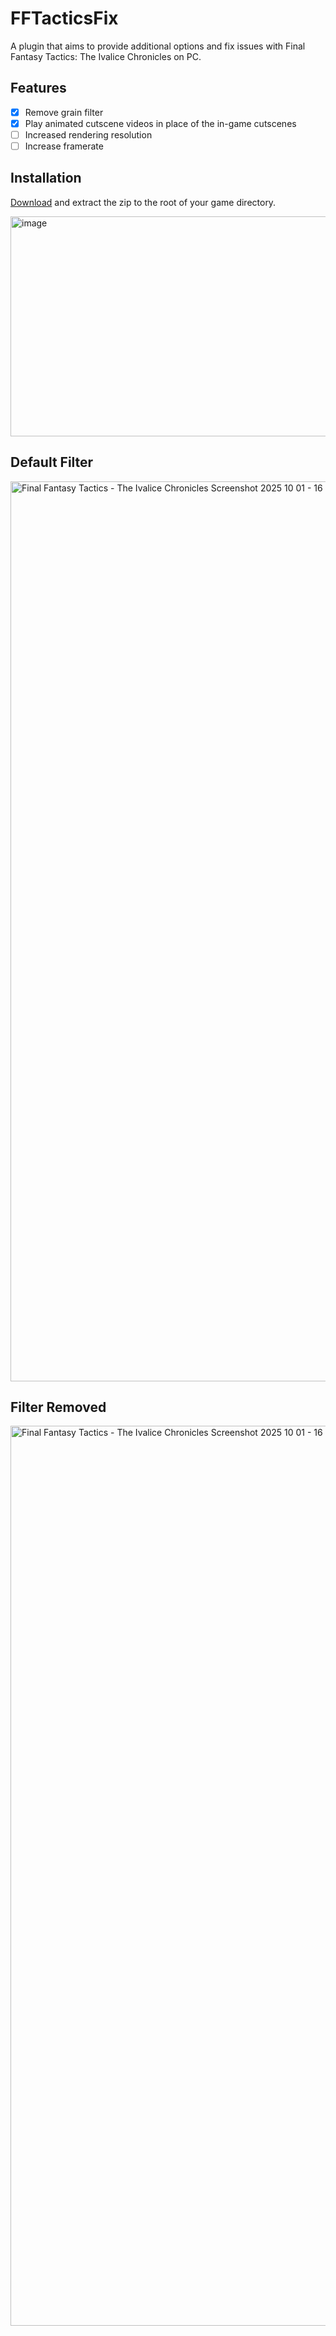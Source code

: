 # FFTacticsFix
A plugin that aims to provide additional options and fix issues with Final Fantasy Tactics: The Ivalice Chronicles on PC.

## Features
- [x] Remove grain filter
- [x] Play animated cutscene videos in place of the in-game cutscenes
- [ ] Increased rendering resolution
- [ ] Increase framerate
      
## Installation
[Download](https://github.com/cipherxof/FFTacticsFix/releases) and extract the zip to the root of your game directory.
 
<img width="905" height="352" alt="image" src="https://github.com/user-attachments/assets/6b576ce9-44c6-4a45-821a-d6674286312d" />

## Default Filter
<img width="2560" height="1440" alt="Final Fantasy Tactics - The Ivalice Chronicles Screenshot 2025 10 01 - 16 16 36 52" src="https://github.com/user-attachments/assets/d40ab0ce-c83e-4e66-a2ba-7f0b3ea28c3c" />

## Filter Removed
<img width="2560" height="1440" alt="Final Fantasy Tactics - The Ivalice Chronicles Screenshot 2025 10 01 - 16 22 44 84" src="https://github.com/user-attachments/assets/e611b95e-0982-4cf4-add3-6aabda3029a7" />
